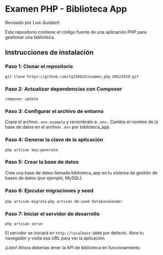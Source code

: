 # Examen PHP - Biblioteca App

Revisado por Luis Quisbert

Este repositorio contiene el código fuente de una aplicación PHP para gestionar una biblioteca.

## Instrucciones de instalación

### Paso 1: Clonar el repositorio

`git clone https://github.com/lq150415/examen_php_60522919.git`

### Paso  2: Actualizar dependencias con Composer

`composer update`

### Paso 3: Configurar el archivo de entorno
Copia el archivo `.env.example` y renómbralo a `.env.`
Cambia el nombre de la base de datos en el archivo `.env` por biblioteca_app.

### Paso 4: Generar la clave de la aplicación

`php artisan key:generate`
### Paso 5: Crear la base de datos
Crea una base de datos llamada biblioteca_app en tu sistema de gestión de bases de datos (por ejemplo, MySQL).
### Paso  6: Ejecutar migraciones y seed
`php artisan migrate`
`php artisan db:seed DatabaseSeeder`

### Paso 7: Iniciar el servidor de desarrollo

`php artisan serve`

El servidor se iniciará en `http://localhost:8000` por defecto. Abre tu navegador y visita esa URL para ver la aplicación.

¡Listo! Ahora deberías tener la API de biblioteca en funcionamiento.
